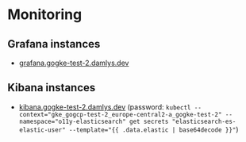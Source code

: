 # Monitoring

## Grafana instances

- [grafana.gogke-test-2.damlys.dev](https://grafana.gogke-test-2.damlys.dev/explore)

## Kibana instances

- [kibana.gogke-test-2.damlys.dev](https://kibana.gogke-test-2.damlys.dev/app/discover) (password: `kubectl --context="gke_gogcp-test-2_europe-central2-a_gogke-test-2" --namespace="o11y-elasticsearch" get secrets "elasticsearch-es-elastic-user" --template="{{ .data.elastic | base64decode }}"`)

